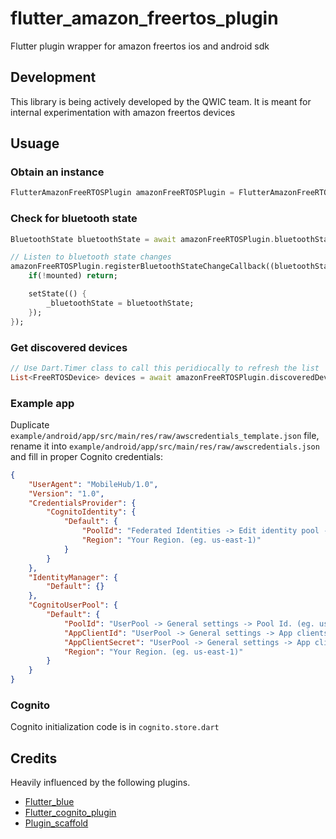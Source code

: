 # flutter_amazon_freertos_plugin

Flutter plugin wrapper for amazon freertos ios and android sdk

## Development

This library is being actively developed by the QWIC team. It is meant for internal experimentation with amazon freertos devices

## Usuage
### Obtain an instance
```dart
FlutterAmazonFreeRTOSPlugin amazonFreeRTOSPlugin = FlutterAmazonFreeRTOSPlugin.instance;
```

### Check for bluetooth state
```dart
BluetoothState bluetoothState = await amazonFreeRTOSPlugin.bluetoothState;

// Listen to bluetooth state changes
amazonFreeRTOSPlugin.registerBluetoothStateChangeCallback((bluetoothState) {
    if(!mounted) return;

    setState(() {
        _bluetoothState = bluetoothState;
    });
});
```

### Get discovered devices
```dart
// Use Dart.Timer class to call this peridiocally to refresh the list
List<FreeRTOSDevice> devices = await amazonFreeRTOSPlugin.discoveredDevices;
```

### Example app
Duplicate `example/android/app/src/main/res/raw/awscredentials_template.json` file, rename it into `example/android/app/src/main/res/raw/awscredentials.json` and fill in proper Cognito credentials:
```json
{
	"UserAgent": "MobileHub/1.0",
	"Version": "1.0",
	"CredentialsProvider": {
		"CognitoIdentity": {
			"Default": {
				"PoolId": "Federated Identities -> Edit identity pool -> Identity pool ID. (eg. us-west-2:fc4d19b1-873f-44d8-bdcf-3a8e7aabf3ea)",
				"Region": "Your Region. (eg. us-east-1)"
			}
		}
	},
	"IdentityManager": {
		"Default": {}
	},
	"CognitoUserPool": {
		"Default": {
			"PoolId": "UserPool -> General settings -> Pool Id. (eg. us-east-1_example)",
			"AppClientId": "UserPool -> General settings -> App clients -> Show Details. (eg. 3tcegaot7efa8abgn1fxnebq5)",
			"AppClientSecret": "UserPool -> General settings -> App clients -> Show Details. (eg. dse11rx91vs1t9600uacc0ssw1byju8em3k60271n748s26ts9l)",
			"Region": "Your Region. (eg. us-east-1)"
		}
	}
}
```

### Cognito
Cognito initialization code is in `cognito.store.dart`

## Credits
Heavily influenced by the following plugins.
- [Flutter_blue](https://pub.dartlang.org/packages/flutter_blue)
- [Flutter_cognito_plugin](https://pub.dev/packages/flutter_cognito_plugin)
- [Plugin_scaffold](https://pub.dev/packages/plugin_scaffold)